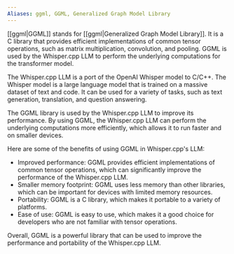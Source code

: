 ```yaml
---
Aliases: ggml, GGML, Generalized Graph Model Library
---
```


[[ggml|GGML]] stands for [[ggml|Generalized Graph Model Library]]. It is a C library that provides efficient implementations of common tensor operations, such as matrix multiplication, convolution, and pooling. GGML is used by the Whisper.cpp LLM to perform the underlying computations for the transformer model.

The Whisper.cpp LLM is a port of the OpenAI Whisper model to C/C++. The Whisper model is a large language model that is trained on a massive dataset of text and code. It can be used for a variety of tasks, such as text generation, translation, and question answering.

The GGML library is used by the Whisper.cpp LLM to improve its performance. By using GGML, the Whisper.cpp LLM can perform the underlying computations more efficiently, which allows it to run faster and on smaller devices.

Here are some of the benefits of using GGML in Whisper.cpp's LLM:

- Improved performance: GGML provides efficient implementations of common tensor operations, which can significantly improve the performance of the Whisper.cpp LLM.
- Smaller memory footprint: GGML uses less memory than other libraries, which can be important for devices with limited memory resources.
- Portability: GGML is a C library, which makes it portable to a variety of platforms.
- Ease of use: GGML is easy to use, which makes it a good choice for developers who are not familiar with tensor operations.

Overall, GGML is a powerful library that can be used to improve the performance and portability of the Whisper.cpp LLM.